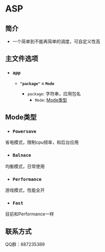 # **ASP**
## 简介
- 一个简单到不能再简单的调度，可自定义性高
## 主文件选项
- ### `app`
  - **`"package"` = `Mode`**

      - `package`: 字符串，应用包名
          - `Mode`: [Mode类型](#Mode类型)
## Mode类型
- ### `Powersave`
省电模式，限制cpu频率，和后台应用
- ### `Balnace`
均衡模式，日常使用
- ### `Performance`
游戏模式，性能全开
- ### `Fast`
目前和Performance一样
## 联系方式
QQ群：687235389
